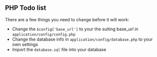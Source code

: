 PHP Todo list
-------------

There are a few things you need to change before it will work:

- Change the `$config['base_url']` to your the suiting base_url in `application/config/config.php`
- Change the database info in `application/config/database.php` to your own settings
- Import the `database.sql` file into your database
